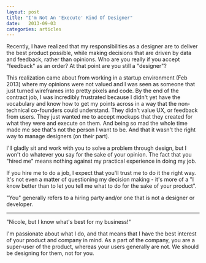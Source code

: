 ```yaml
---
layout: post
title: "I'm Not An 'Execute' Kind Of Designer"
date:   2013-09-03
categories: articles
---
```


Recently, I have realized that my responsibilities as a designer are to deliver the best product possible, while making decisions that are driven by data and feedback, rather than opinions. Who are you really if you accept "feedback" as an order? At that point are you still a "designer"?

This realization came about from working in a startup environment (Feb 2013) where my opinions were not valued and I was seen as someone that just turned wireframes into pretty pixels and code. By the end of the contract job, I was incredibly frustrated because I didn't yet have the vocabulary and know how to get my points across in a way that the non-technical co-founders could understand. They didn't value UX, or feedback from users. They just wanted me to accept mockups that they created for what they were and execute on them. And being so mad the whole time made me see that's not the person I want to be. And that it wasn't the right way to manage designers (on their part).

I'll gladly sit and work with you to solve a problem through design, but I won't do whatever you say for the sake of your opinion. The fact that you "hired me" means nothing against my practical experience in doing my job.

If you hire me to do a job, I expect that you'll trust me to do it the right way. It's not even a matter of questioning my decision making - it's more of a "I know better than to let you tell me what to do for the sake of your product".

"You" generally refers to a hiring party and/or one that is not a designer or developer.

---

"Nicole, but I know what's best for my business!"

I'm passionate about what I do, and that means that I have the best interest of your product and company in mind. As a part of the company, you are a super-user of the product, whereas your users generally are not. We should be designing for them, not for you.

